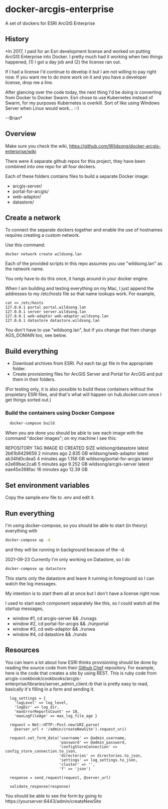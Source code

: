 # docker-arcgis-enterprise
A set of dockers for ESRI ArcGIS Enterprise

## History

*In 2017, I paid for an Esri development license and worked on
putting ArcGIS Enterprise into Docker. I pretty much had it working when
two things happened, (1) I got a day job and (2) the license ran out.

If I had a license I'd continue to develop it but I am not willing to pay right now.
If you want me to do more work on it and you have a developer license, drop me a line.

After glancing over the code today, the next thing I'd be doing is converting from
Docker to Docker Swarm. Esri chose to use Kubernetes instead of Swarm, for my purposes
Kubernetes is overkill. Sort of like using Windows Server when Linux would work... :-)

--Brian*

## Overview

Make sure you check the wiki, https://github.com/Wildsong/docker-arcgis-enterprise/wiki

There were 4 separate github repos for this project, they have been combined
into one repo for all four dockers.

Each of these folders contains files to build a separate Docker image:

* arcgis-server/
* portal-for-arcgis/
* web-adaptor/
* datastore/

## Create a network

To connect the separate dockers together and enable the use of hostnames
requires creating a custom network.

Use this command:

    docker network create wildsong.lan

Each of the provided scripts in this repo assumes you use
"wildsong.lan" as the network name.

You only have to do this once, it hangs around in your docker engine.

When I am building and testing everything on my Mac, I just append the addresses
to my /etc/hosts file so that name lookups work. For example,

    cat >> /etc/hosts
    127.0.0.1 portal portal.wildsong.lan 
    127.0.0.1 server server.wildsong.lan
    127.0.0.1 web-adaptor web-adaptor.wildsong.lan
    127.0.0.1 datastore datastore.wildsong.lan

You don't have to use "wildsong.lan", but if you change that then change AGS_DOMAIN too, see below.

## Build everything

* Download archives from ESRI. Put each tar.gz file in the appropriate folder.
* Create provisioning files for ArcGIS Server and Portal for ArcGIS and put them in their folders.

(For testing only, it is also possible to build these containers
without the propietary ESRI files, and that's what will happen on
hub.docker.com once I get things sorted out.)

### Build the containers using Docker Compose

````bash
  docker-compose build
````

When you are done you should be able to see each image with the command "docker images"; 
on my machine I see this:

   REPOSITORY                 TAG                 IMAGE ID            CREATED             SIZE
   wildsong/datastore         latest              2b61b9429659        2 minutes ago       2.835 GB
   wildsong/web-adaptor       latest              ab34fd0cdea5        4 minutes ago       1.156 GB
   wildsong/portal-for-arcgis latest              e2e69bac2ca6        5 minutes ago       9.252 GB
   wildsong/arcgis-server     latest              eae45e398fac        16 minutes ago      12.39 GB

## Set environment variables

Copy the sample.env file to .env and edit it.

## Run everything

I'm using docker-compose, so you should be able to start (in theory) everything with

```bash
docker-compose up -d
```

and they will be running in background because of the -d.

2021-09-23 Currently I'm only working on Datastore, so I do

```bash
docker-compose up datastore
```

This starts only the datastore and leave it running in foreground so
I can watch the log messages.


My intention is to start them all at once but I don't have a license right now.

I used to start each component separately like this, so I could watch all the startup messages,

* window #1, cd arcgis-server && ./runags
* window #2, cd portal-for-arcgis && ./runportal
* window #3, cd web-adaptor && ./runwa
* window #4, cd datastore && ./runds


## Resources

You can learn a lot about how ESRI thinks provisioning should be done by reading the source
code from their [Github Chef](https://github.com/Esri/arcgis-cookbook) repository. For example, here is
the code that creates a site by using REST. This is ruby code from
arcgis-cookbook/cookbooks/arcgis-enterprise/libraries/server_admin_client.rb
that is pretty easy to read, basically it's filling in a form and sending it.

      log_settings = {
        'logLevel' => log_level,
        'logDir' => log_dir,
        'maxErrorReportsCount' => 10,
        'maxLogFileAge' => max_log_file_age }

      request = Net::HTTP::Post.new(URI.parse(
        @server_url + '/admin/createNewSite').request_uri)

      request.set_form_data('username' => @admin_username,
                            'password' => @admin_password,
                            'configStoreConnection' => config_store_connection.to_json,
                            'directories' => directories.to_json,
                            'settings' => log_settings.to_json,
                            'cluster' => '',
                            'f' => 'json')

      response = send_request(request, @server_url)

      validate_response(response)

You should be able to see the form by going to https://yourserver:6443/admin/createNewSite
